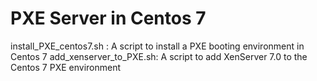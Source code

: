 # PXE Server in Centos 7

install_PXE_centos7.sh : A script to install a PXE booting environment in Centos 7
add_xenserver_to_PXE.sh: A script to add XenServer 7.0 to the Centos 7 PXE environment
